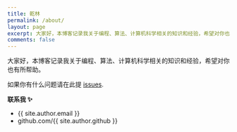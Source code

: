 ```yaml
---
title: 乾林
permalink: /about/
layout: page
excerpt: 大家好，本博客记录我关于编程、算法、计算机科学相关的知识和经验，希望对你也有所帮助。
comments: false
---
```


大家好，本博客记录我关于编程、算法、计算机科学相关的知识和经验，希望对你也有所帮助。

如果你有什么问题请在此提 [issues](https://github.com/wuqianlin/wuqianlin.github.io).

**联系我 ✨**

- {{ site.author.email }}
- github.com/{{ site.author.github }}
